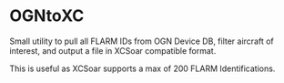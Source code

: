 # OGNtoXC

Small utility to pull all FLARM IDs from OGN Device DB, filter aircraft of interest, and output a file in XCSoar compatible format.

This is useful as XCSoar supports a max of 200 FLARM Identifications.
